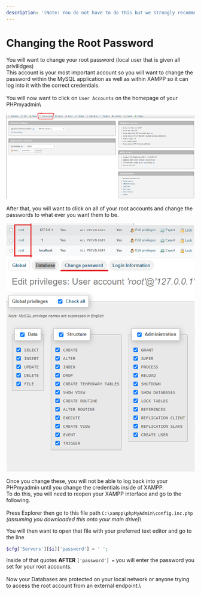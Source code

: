 ```yaml
---
description: '(Note: You do not have to do this but we strongly recommend it)'
---
```


# Changing the Root Password

You will want to change your root password (local user that is given all privilidges)\
This account is your most important account so you will want to change the password within the MySQL application as well as within XAMPP so it can log into it with the correct credentials.\
\
You will now want to click on `User Accounts` on the homepage of your PHPmyadmin\


<img src="../.gitbook/assets/user accounts.png" alt="">

After that, you will want to click on all of your root accounts and change the passwords to what ever you want them to be.

<img src="../.gitbook/assets/root.png" alt="">

<img src="../.gitbook/assets/password.png" alt="">

Once you change these, you will not be able to log back into your PHPmyadmin until you change the credentials inside of XAMPP. \
To do this, you will need to reopen your XAMPP interface and go to the following.\
\
Press Explorer then go to this file path `C:\xampp\phpMyAdmin\config.inc.php` _(assuming you downloaded this onto your main drive)_\


You will then want to open that file with your preferred text editor and go to the line

```php
$cfg['Servers'][$i]['password'] = ' ';
```

Inside of that quotes **AFTER** `['password'] =` you will enter the password you set for your root accounts.\
\
Now your Databases are protected on your local network or anyone trying to access the root account from an external endpoint.\
